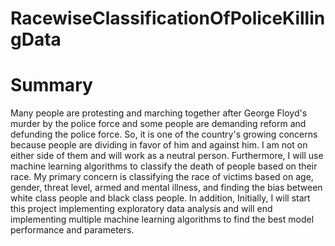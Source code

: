 # RacewiseClassificationOfPoliceKillingData
# Summary

Many people are protesting and marching together after George Floyd's murder by the police force and some people are demanding reform and defunding the police force. So, it is one of the country's growing concerns because people are dividing in favor of him and against him. I am not on either side of them and will work as a neutral person. Furthermore, I will use machine learning algorithms to classify the death of people based on their race. My primary concern is classifying the race of victims based on age, gender, threat level, armed and mental illness, and finding the bias between white class people and black class people.
In addition, Initially, I will start this project implementing exploratory data analysis and will end implementing multiple machine learning algorithms to find the best model performance and parameters.


